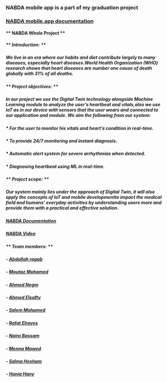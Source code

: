 ### NABDA mobile app is a part of my graduation project 
### [NABDA mobile.app documentation](https://drive.google.com/file/d/1CSQNdBhilDsvxB9wf9qUZ6KAiOGexiAs/view?usp=sharing)

#### ** NABDA Whole Project **
##### ** Introduction: **
##### We live in an era where our habits and diet contribute largely to many diseases, especially heart diseases.World Health Organization (WHO) research shows that heart diseases are number one cause of death globally with 31% of all deaths.
##### ** Project objectives: **
##### In our project we use the Digital Twin technology alongside Machine Learning module to analyze the user’s heartbeat and vitals,also we use IoT as in our device with sensors that the user wears and connected to our application and module. We aim the following from our system:
##### * For the user to monitor his vitals and heart’s condition in real-time.
##### * To provide 24/7 monitoring and instant diagnosis.
##### * Automatic alert system for severe arrhythmias when detected.
##### * Diagnosing heartbeat using ML in real-time.
##### ** Project scope: **
##### Our system mainly lies under the approach of Digital Twin, it will also apply the concepts of IoT and mobile developmentto impact the medical field and humans’ everyday activities by understanding users more and provide them with a practical and effective solution.

##### [NABDA Documentation](https://drive.google.com/file/d/1g9RdVnAbJWu8_b7YihdoFW_RCioFAcvc/view?usp=sharing)
##### [NABDA Video](https://youtu.be/VR42laXcNaE)

##### ** Team members: ** 
##### - [Abdallah ragab]()
##### - [Moutaz Mohamed](https://github.com/Moutaz-Mohamed)
##### - [Ahmed Negm](https://github.com/a7mdngm98)
##### - [Ahmed Elsafty](https://github.com/ahmed0elsafty)
##### - [Salem Mohamed](https://github.com/salemmohamad)
##### - [Rafat Elrayes]()
##### - [Naira Bassam](https://github.com/nairaAbdallah)
##### - [Menna Mawed](https://github.com/mennamawed)
##### - [Salma Hesham](https://github.com/SalmaHeshaam)
##### - [Hania Hany]()
